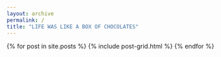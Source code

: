 ```yaml
---
layout: archive
permalink: /
title: "LIFE WAS LIKE A BOX OF CHOCOLATES"
---
```


<div class="tiles">
{% for post in site.posts %}
	{% include post-grid.html %}
{% endfor %}
</div><!-- /.tiles -->
